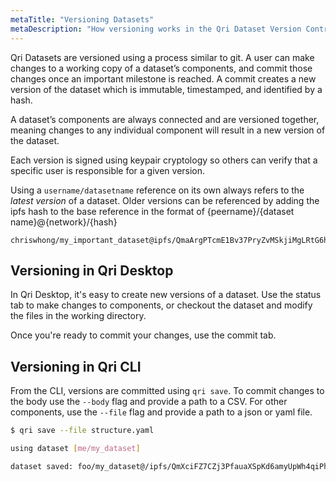 ```yaml
---
metaTitle: "Versioning Datasets"
metaDescription: "How versioning works in the Qri Dataset Version Control System"
---
```


Qri Datasets are versioned using a process similar to git.  A user can make changes to a working copy of a dataset’s components, and commit those changes once an important milestone is reached. A commit creates a new version of the dataset which is immutable, timestamped, and identified by a hash.

A dataset’s components are always connected and are versioned together, meaning changes to any individual component will result in a new version of the dataset.

Each version is signed using keypair cryptology so others can verify that a specific user is responsible for a given version.


Using a `username/datasetname` reference on its own always refers to the _latest version_ of a dataset.  Older versions can be referenced by adding the ipfs hash to the base reference in the format of {peername}/{dataset name}@{network}/{hash}

    chriswhong/my_important_dataset@ipfs/QmaArgPTcmE1Bv37PryZvMSkjiMgLRtG6hGwbAkh3BqafN


## Versioning in Qri Desktop

In Qri Desktop, it's easy to create new versions of a dataset.  Use the status tab to make changes to components, or checkout the dataset and modify the files in the working directory.

Once you're ready to commit your changes, use the commit tab.

## Versioning in Qri CLI

From the CLI, versions are committed using `qri save`.  To commit changes to the body use the `--body` flag and provide a path to a CSV.  For other components, use the `--file` flag and provide a path to a json or yaml file.

```bash
$ qri save --file structure.yaml

using dataset [me/my_dataset]

dataset saved: foo/my_dataset@/ipfs/QmXciFZ7CZj3PfauaXSpKd6amyUpWh4qiPhPGywFbzjhWa
```
